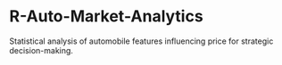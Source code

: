 # R-Auto-Market-Analytics
Statistical analysis of automobile features influencing price for strategic decision-making.
